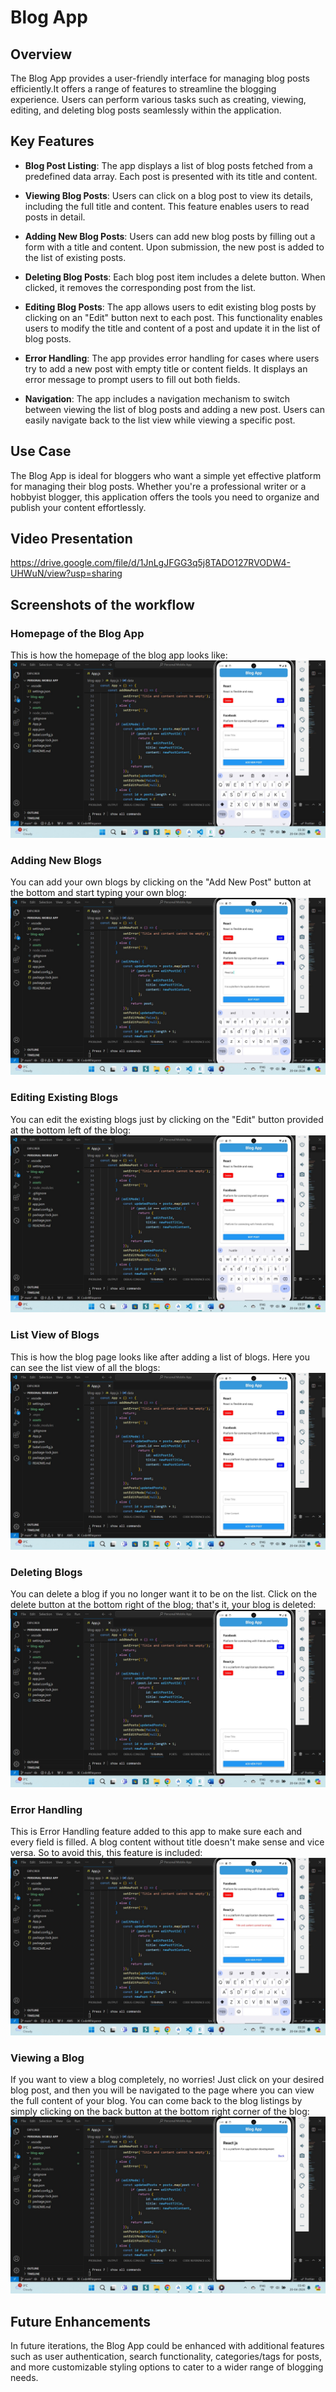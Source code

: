 # Blog App

## Overview

The Blog App provides a user-friendly interface for managing blog posts efficiently.It offers a range of features to streamline the blogging experience. Users can perform various tasks such as creating, viewing, editing, and deleting blog posts seamlessly within the application.

## Key Features

- **Blog Post Listing**: The app displays a list of blog posts fetched from a predefined data array. Each post is presented with its title and content.
  
- **Viewing Blog Posts**: Users can click on a blog post to view its details, including the full title and content. This feature enables users to read posts in detail.
  
- **Adding New Blog Posts**: Users can add new blog posts by filling out a form with a title and content. Upon submission, the new post is added to the list of existing posts.
  
- **Deleting Blog Posts**: Each blog post item includes a delete button. When clicked, it removes the corresponding post from the list.
  
- **Editing Blog Posts**: The app allows users to edit existing blog posts by clicking on an "Edit" button next to each post. This functionality enables users to modify the title and content of a post and update it in the list of blog posts.
  
- **Error Handling**: The app provides error handling for cases where users try to add a new post with empty title or content fields. It displays an error message to prompt users to fill out both fields.
  
- **Navigation**: The app includes a navigation mechanism to switch between viewing the list of blog posts and adding a new post. Users can easily navigate back to the list view while viewing a specific post.

## Use Case

The Blog App is ideal for bloggers who want a simple yet effective platform for managing their blog posts. Whether you're a professional writer or a hobbyist blogger, this application offers the tools you need to organize and publish your content effortlessly.


## Video Presentation

https://drive.google.com/file/d/1JnLgJFGG3q5j8TADO127RVODW4-UHWuN/view?usp=sharing

## Screenshots of the workflow

### Homepage of the Blog App
This is how the homepage of the blog app looks like:
![Homepage](image%201.jpg)

### Adding New Blogs
You can add your own blogs by clicking on the "Add New Post" button at the bottom and start typing your own blog:
![Adding New Blogs](image%202.jpg)

### Editing Existing Blogs
You can edit the existing blogs just by clicking on the "Edit" button provided at the bottom left of the blog:
![Editing Existing Blogs](image%203.jpg)

### List View of Blogs
This is how the blog page looks like after adding a list of blogs. Here you can see the list view of all the blogs:
![List View of Blogs](image%204.jpg)

### Deleting Blogs
You can delete a blog if you no longer want it to be on the list. Click on the delete button at the bottom right of the blog; that's it, your blog is deleted:
![Deleting Blogs](image%205.jpg)

### Error Handling
This is Error Handling feature added to this app to make sure each and every field is filled. A blog content without title doesn't make sense and vice versa. So to avoid this, this feature is included:
![Error Handling](image%206.jpg)

### Viewing a Blog
If you want to view a blog completely, no worries! Just click on your desired blog post, and then you will be navigated to the page where you can view the full content of your blog. You can come back to the blog listings by simply clicking on the back button at the bottom right corner of the blog:
![Viewing a Blog](image%207.jpg)

## Future Enhancements

In future iterations, the Blog App could be enhanced with additional features such as user authentication, search functionality, categories/tags for posts, and more customizable styling options to cater to a wider range of blogging needs.